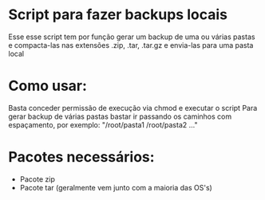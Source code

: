 # Script para fazer backups locais
Esse esse script tem por função gerar um backup de uma ou várias pastas e compacta-las nas extensões .zip, .tar, .tar.gz e envia-las para uma pasta local

# Como usar:
Basta conceder permissão de execução via chmod e executar o script
Para gerar backup de várias pastas bastar ir passando os caminhos com espaçamento, por exemplo: "/root/pasta1 /root/pasta2 ..."

# Pacotes necessários:
- Pacote zip
- Pacote tar (geralmente vem junto com a maioria das OS's)
